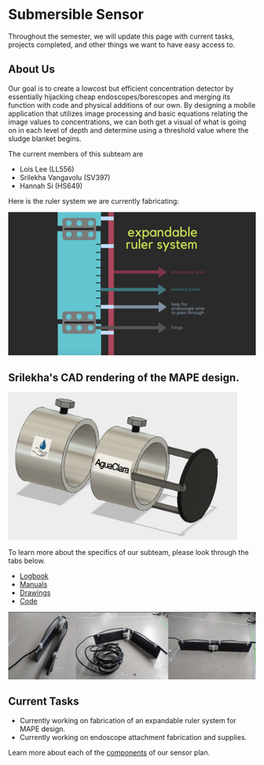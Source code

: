 # Submersible Sensor

Throughout the semester, we will update this page with current tasks, projects completed,
and other things we want to have easy access to.

## About Us

Our goal is to create a lowcost but efficient concentration detector by essentially hijacking 
cheap endoscopes/borescopes and merging its function with code and physical additions of our own.
By designing a mobile application that utilizes image processing and basic equations relating 
the image values to concentrations, we can both get a visual of what is going on in each level of depth
and determine using a threshold value where the sludge blanket begins.


The current members of this subteam are 

* Lois Lee (LL556) 
* Srilekha Vangavolu (SV397)
* Hannah Si (HS649)

Here is the ruler system we are currently fabricating:


![](./images/rulersystem.png)

## Srilekha's CAD rendering of the MAPE design.
<img src="/drawings/MAPE_extension.png" height=300> </br>

To learn more about the specifics of our subteam, please look through the tabs below.


* [Logbook](./logs/logs.md)
* [Manuals](./manuals/manuals.md)
* [Drawings](./drawings/drawings.md)
* [Code](./code/code.md)


<img src="/images/ruler_example.png"> </br>

## Current Tasks

  - Currently working on fabrication of an expandable ruler system for MAPE design.
  - Currently working on endoscope attachment fabrication and supplies.
  

Learn more about each of the [components](./components/components.md) of our sensor plan.




